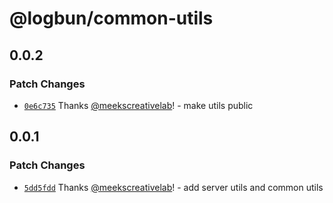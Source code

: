 # @logbun/common-utils

## 0.0.2

### Patch Changes

- [`0e6c735`](https://github.com/logbun/logbun/commit/0e6c7351c2c1dafc50798b56da6b8bc115771e54) Thanks [@meekscreativelab](https://github.com/meekscreativelab)! - make utils public

## 0.0.1

### Patch Changes

- [`5dd5fdd`](https://github.com/logbun/logbun/commit/5dd5fdd5ba942f658c0def8216e82f873b63f53b) Thanks [@meekscreativelab](https://github.com/meekscreativelab)! - add server utils and common utils
